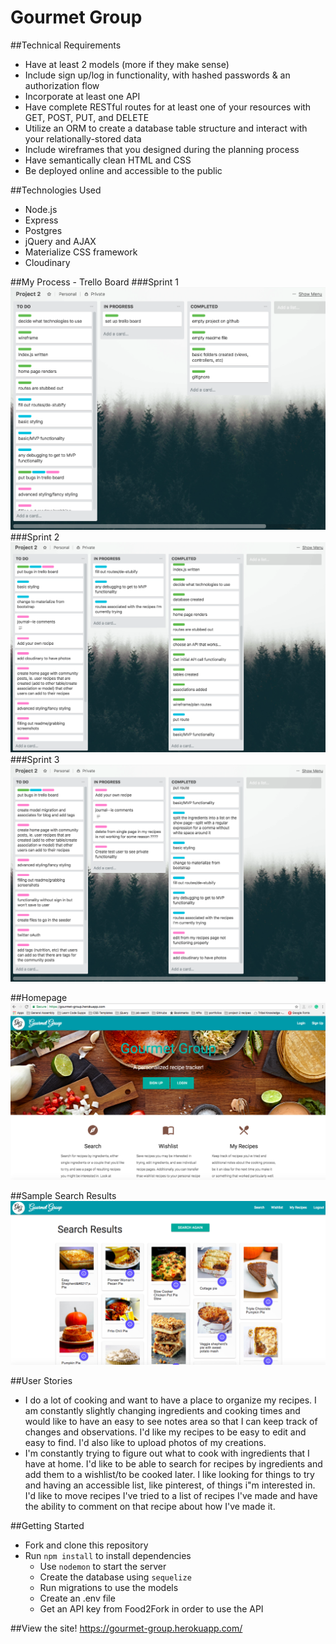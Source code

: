 # Gourmet Group

##Technical Requirements
* Have at least 2 models (more if they make sense)
* Include sign up/log in functionality, with hashed passwords & an authorization flow
* Incorporate at least one API
* Have complete RESTful routes for at least one of your resources with GET, POST, PUT, and DELETE
* Utilize an ORM to create a database table structure and interact with your relationally-stored data
* Include wireframes that you designed during the planning process
* Have semantically clean HTML and CSS
* Be deployed online and accessible to the public

##Technologies Used
* Node.js
* Express
* Postgres
* jQuery and AJAX
* Materialize CSS framework
* Cloudinary

##My Process - Trello Board
###Sprint 1
![Trello Board](/public/images/screenshot-8.png)
###Sprint 2
![Trello Board](/public/images/screenshot-4.png)
###Sprint 3
![Trello Board](/public/images/screenshot-5.png)

##Homepage
![Homepage Layout](/public/images/screenshot-7.png)

##Sample Search Results
![Search Results Page](/public/images/screenshot-6.png)

##User Stories
* I do a lot of cooking and want to have a place to organize my recipes. I am constantly slightly changing ingredients and cooking times and would like to have an easy to see notes area so that I can keep track of changes and observations. I'd like my recipes to be easy to edit and easy to find. I'd also like to upload photos of my creations. 
* I'm constantly trying to figure out what to cook with ingredients that I have at home. I'd like to be able to search for recipes by ingredients and add them to a wishlist/to be cooked later. I like looking for things to try and having an accessible list, like pinterest, of things i"m interested in. I'd like to move recipes I've tried to a list of recipes I've made and have the ability to comment on that recipe about how I've made it. 

##Getting Started
* Fork and clone this repository
* Run `npm install` to install dependencies
	* Use `nodemon` to start the server
	* Create the database using `sequelize`
	* Run migrations to use the models
	* Create an .env file
	* Get an API key from Food2Fork in order to use the API

##View the site!
https://gourmet-group.herokuapp.com/